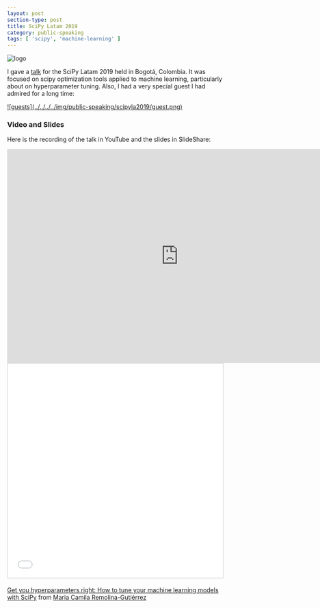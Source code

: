 ```yaml
---
layout: post
section-type: post
title: SciPy Latam 2019
category: public-speaking
tags: [ 'scipy', 'machine-learning' ]
---
```


![logo](../../../../img/public-speaking/scipyla2019/logo.png) 

I gave a [talk](https://2019.scipyla.org/en/talks/obten-los-hiperparametros-correctos/) for the SciPy Latam 2019 held in Bogotá, Colombia. It was focused on scipy optimization tools applied to machine learning, particularly about on hyperparameter tuning. Also, I had a very special guest I had admired for a long time:

<a href="https://twitter.com/holamariacamila/status/1182061457699217409">
    ![guests](../../../../img/public-speaking/scipyla2019/guest.png) 
</a>

### Video and Slides

Here is the recording of the talk in YouTube and the slides in SlideShare: 

<div class="col-md-12 col-md-offset-1">
    <iframe src="https://www.youtube.com/embed/hsY9KGYlUdE" width="800" height="500" frameborder="0" allow="accelerometer; autoplay; encrypted-media; gyroscope; picture-in-picture" allowfullscreen></iframe>
</div>

<div class="col-md-12 col-md-offset-1">
    <iframe src="//www.slideshare.net/slideshow/embed_code/key/qP8eadRnCE8oWb" width="800" height="500" frameborder="0" marginwidth="0" marginheight="0" scrolling="no" style="border:1px solid #CCC; border-width:1px; margin-bottom:5px; max-width: 100%;" allowfullscreen> </iframe> 
</div>

[Get you hyperparameters right: How to tune your machine learning models with SciPy](https://www.slideshare.net/MariaCamilaRemolinaG/get-you-hyperparameters-right-how-to-tune-your-machine-learning-models-with-scipy) from [Maria Camila Remolina-Gutiérrez](https://www.slideshare.net/MariaCamilaRemolinaG)




